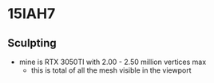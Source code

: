# 15IAH7

## Sculpting

- mine is RTX 3050TI with 2.00 - 2.50 million vertices max
  - this is total of all the mesh visible in the viewport
